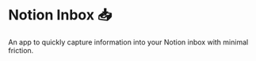 # Notion Inbox 📥

An app to quickly capture information into your Notion inbox with minimal friction.

